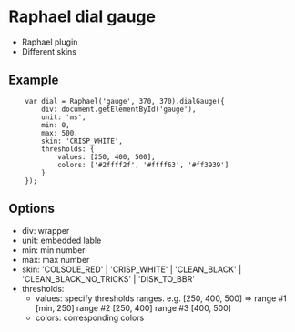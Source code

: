 # Raphael dial gauge
- Raphael plugin
- Different skins

Example
-------

```
	var dial = Raphael('gauge', 370, 370).dialGauge({
		div: document.getElementById('gauge'),
		unit: 'ms',
		min: 0,
		max: 500,
		skin: 'CRISP_WHITE',
		thresholds: {
			values: [250, 400, 500],
			colors: ['#2ffff2f', '#ffff63', '#ff3939']
		}
	});
```

Options
-------

* div: wrapper
* unit: embedded lable
* min: min number
* max: max number
* skin: 'COLSOLE_RED' | 'CRISP_WHITE' | 'CLEAN_BLACK' | 'CLEAN_BLACK_NO_TRICKS' | 'DISK_TO_BBR'
* thresholds: 
	* values: specify thresholds ranges. e.g. [250, 400, 500] => range #1 [min, 250] range #2 [250, 400] range #3 [400, 500]
	* colors: corresponding colors


